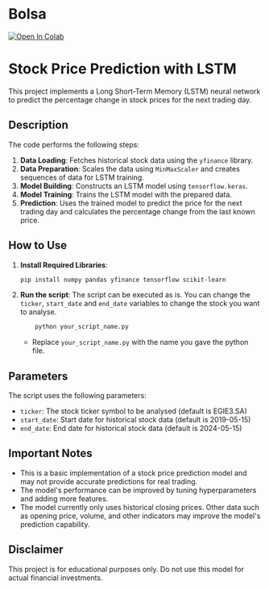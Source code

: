 # Bolsa

<a target="_blank" href="https://colab.research.google.com/github/https://drive.google.com/file/d/1iQ3azhrpBxelwyWU_-htQy6idsNR33ti/view?usp=drive_link">
  <img src="https://colab.research.google.com/assets/colab-badge.svg" alt="Open In Colab"/>
</a>

# Stock Price Prediction with LSTM

This project implements a Long Short-Term Memory (LSTM) neural network to predict the percentage change in stock prices for the next trading day.

## Description

The code performs the following steps:

1.  **Data Loading**: Fetches historical stock data using the `yfinance` library.
2.  **Data Preparation**: Scales the data using `MinMaxScaler` and creates sequences of data for LSTM training.
3.  **Model Building**: Constructs an LSTM model using `tensorflow.keras`.
4.  **Model Training**: Trains the LSTM model with the prepared data.
5.  **Prediction**: Uses the trained model to predict the price for the next trading day and calculates the percentage change from the last known price.

## How to Use

1.  **Install Required Libraries**:

    ```bash
    pip install numpy pandas yfinance tensorflow scikit-learn
    ```
2.  **Run the script**:
    The script can be executed as is. You can change the `ticker`, `start_date` and `end_date` variables to change the stock you want to analyse.
    ```bash
        python your_script_name.py
    ```
    *   Replace `your_script_name.py` with the name you gave the python file.

## Parameters

The script uses the following parameters:
*   `ticker`: The stock ticker symbol to be analysed (default is EGIE3.SA)
*   `start_date`: Start date for historical stock data (default is 2019-05-15)
*   `end_date`: End date for historical stock data (default is 2024-05-15)

## Important Notes

*   This is a basic implementation of a stock price prediction model and may not provide accurate predictions for real trading.
*   The model's performance can be improved by tuning hyperparameters and adding more features.
*   The model currently only uses historical closing prices. Other data such as opening price, volume, and other indicators may improve the model's prediction capability.

## Disclaimer

This project is for educational purposes only. Do not use this model for actual financial investments.
